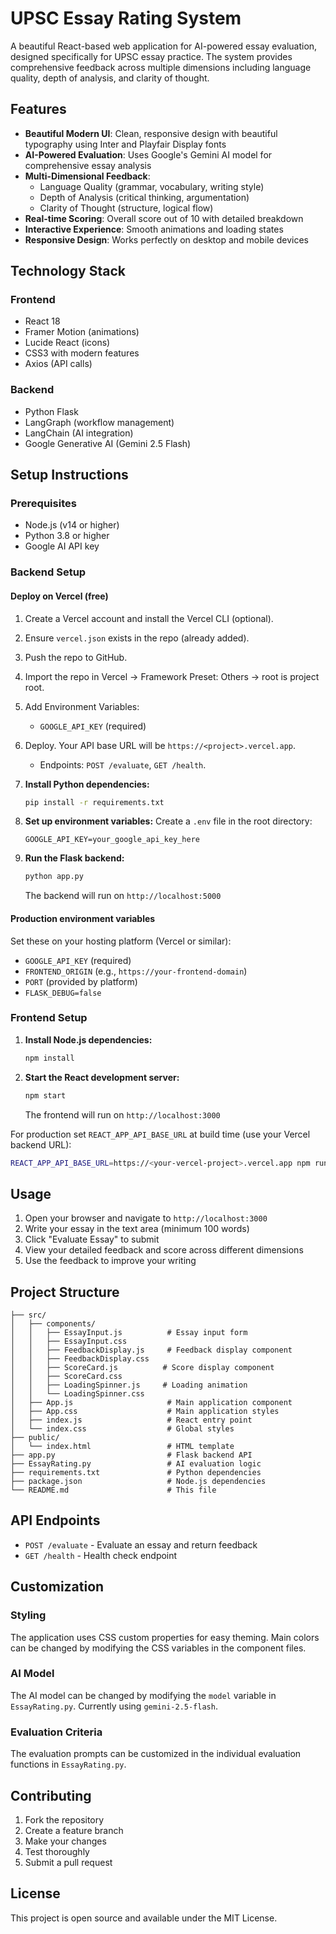 # UPSC Essay Rating System

A beautiful React-based web application for AI-powered essay evaluation, designed specifically for UPSC essay practice. The system provides comprehensive feedback across multiple dimensions including language quality, depth of analysis, and clarity of thought.

## Features

- **Beautiful Modern UI**: Clean, responsive design with beautiful typography using Inter and Playfair Display fonts
- **AI-Powered Evaluation**: Uses Google's Gemini AI model for comprehensive essay analysis
- **Multi-Dimensional Feedback**:
  - Language Quality (grammar, vocabulary, writing style)
  - Depth of Analysis (critical thinking, argumentation)
  - Clarity of Thought (structure, logical flow)
- **Real-time Scoring**: Overall score out of 10 with detailed breakdown
- **Interactive Experience**: Smooth animations and loading states
- **Responsive Design**: Works perfectly on desktop and mobile devices

## Technology Stack

### Frontend

- React 18
- Framer Motion (animations)
- Lucide React (icons)
- CSS3 with modern features
- Axios (API calls)

### Backend

- Python Flask
- LangGraph (workflow management)
- LangChain (AI integration)
- Google Generative AI (Gemini 2.5 Flash)

## Setup Instructions

### Prerequisites

- Node.js (v14 or higher)
- Python 3.8 or higher
- Google AI API key

### Backend Setup

#### Deploy on Vercel (free)

1. Create a Vercel account and install the Vercel CLI (optional).
2. Ensure `vercel.json` exists in the repo (already added).
3. Push the repo to GitHub.
4. Import the repo in Vercel → Framework Preset: Others → root is project root.
5. Add Environment Variables:
   - `GOOGLE_API_KEY` (required)
6. Deploy. Your API base URL will be `https://<project>.vercel.app`.

   - Endpoints: `POST /evaluate`, `GET /health`.

7. **Install Python dependencies:**

   ```bash
   pip install -r requirements.txt
   ```

8. **Set up environment variables:**
   Create a `.env` file in the root directory:

   ```
   GOOGLE_API_KEY=your_google_api_key_here
   ```

9. **Run the Flask backend:**
   ```bash
   python app.py
   ```
   The backend will run on `http://localhost:5000`

#### Production environment variables

Set these on your hosting platform (Vercel or similar):

- `GOOGLE_API_KEY` (required)
- `FRONTEND_ORIGIN` (e.g., `https://your-frontend-domain`)
- `PORT` (provided by platform)
- `FLASK_DEBUG=false`

### Frontend Setup

1. **Install Node.js dependencies:**

   ```bash
   npm install
   ```

2. **Start the React development server:**
   ```bash
   npm start
   ```
   The frontend will run on `http://localhost:3000`

For production set `REACT_APP_API_BASE_URL` at build time (use your Vercel backend URL):

```bash
REACT_APP_API_BASE_URL=https://<your-vercel-project>.vercel.app npm run build
```

## Usage

1. Open your browser and navigate to `http://localhost:3000`
2. Write your essay in the text area (minimum 100 words)
3. Click "Evaluate Essay" to submit
4. View your detailed feedback and score across different dimensions
5. Use the feedback to improve your writing

## Project Structure

```
├── src/
│   ├── components/
│   │   ├── EssayInput.js          # Essay input form
│   │   ├── EssayInput.css
│   │   ├── FeedbackDisplay.js     # Feedback display component
│   │   ├── FeedbackDisplay.css
│   │   ├── ScoreCard.js          # Score display component
│   │   ├── ScoreCard.css
│   │   ├── LoadingSpinner.js     # Loading animation
│   │   └── LoadingSpinner.css
│   ├── App.js                     # Main application component
│   ├── App.css                    # Main application styles
│   ├── index.js                   # React entry point
│   └── index.css                  # Global styles
├── public/
│   └── index.html                 # HTML template
├── app.py                         # Flask backend API
├── EssayRating.py                 # AI evaluation logic
├── requirements.txt               # Python dependencies
├── package.json                   # Node.js dependencies
└── README.md                      # This file
```

## API Endpoints

- `POST /evaluate` - Evaluate an essay and return feedback
- `GET /health` - Health check endpoint

## Customization

### Styling

The application uses CSS custom properties for easy theming. Main colors can be changed by modifying the CSS variables in the component files.

### AI Model

The AI model can be changed by modifying the `model` variable in `EssayRating.py`. Currently using `gemini-2.5-flash`.

### Evaluation Criteria

The evaluation prompts can be customized in the individual evaluation functions in `EssayRating.py`.

## Contributing

1. Fork the repository
2. Create a feature branch
3. Make your changes
4. Test thoroughly
5. Submit a pull request

## License

This project is open source and available under the MIT License.
